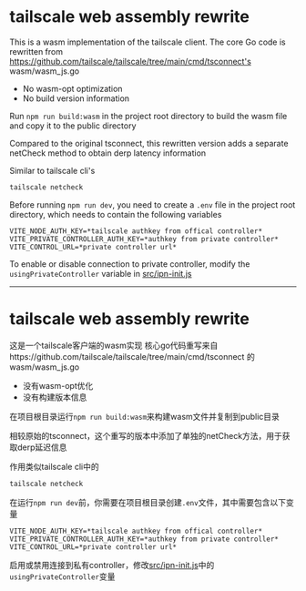 # tailscale web assembly rewrite

This is a wasm implementation of the tailscale client.
The core Go code is rewritten from https://github.com/tailscale/tailscale/tree/main/cmd/tsconnect's wasm/wasm_js.go

- No wasm-opt optimization
- No build version information

Run `npm run build:wasm` in the project root directory to build the wasm file and copy it to the public directory

Compared to the original tsconnect, this rewritten version adds a separate netCheck method to obtain derp latency information

Similar to tailscale cli's
```bash
tailscale netcheck
```

Before running `npm run dev`, you need to create a `.env` file in the project root directory, which needs to contain the following variables

```
VITE_NODE_AUTH_KEY=*tailscale authkey from offical controller*
VITE_PRIVATE_CONTROLLER_AUTH_KEY=*authkey from private controller*
VITE_CONTROL_URL=*private controller url*
```
To enable or disable connection to private controller, modify the `usingPrivateController` variable in [src/ipn-init.js](./src/ipn-init.js#L4)

---

# tailscale web assembly rewrite

这是一个tailscale客户端的wasm实现
核心go代码重写来自https://github.com/tailscale/tailscale/tree/main/cmd/tsconnect 的wasm/wasm_js.go

- 没有wasm-opt优化
- 没有构建版本信息

在项目根目录运行`npm run build:wasm`来构建wasm文件并复制到public目录

相较原始的tsconnect，这个重写的版本中添加了单独的netCheck方法，用于获取derp延迟信息

作用类似tailscale cli中的
```bash 
tailscale netcheck
```

在运行`npm run dev`前，你需要在项目根目录创建`.env`文件，其中需要包含以下变量

```
VITE_NODE_AUTH_KEY=*tailscale authkey from offical controller*
VITE_PRIVATE_CONTROLLER_AUTH_KEY=*authkey from private controller*
VITE_CONTROL_URL=*private controller url*
```
启用或禁用连接到私有controller，修改[src/ipn-init.js](./src/ipn-init.js#L4)中的`usingPrivateController`变量
